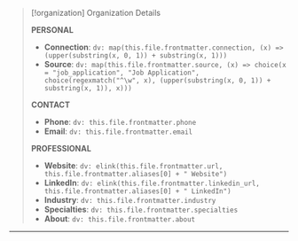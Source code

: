 > [!organization] Organization Details
>
> **PERSONAL**
>
> - **Connection**: `dv: map(this.file.frontmatter.connection, (x) => (upper(substring(x, 0, 1)) + substring(x, 1)))`
> - **Source**: `dv: map(this.file.frontmatter.source, (x) => choice(x = "job_application", "Job Application", choice(regexmatch("^\w", x), (upper(substring(x, 0, 1)) + substring(x, 1)), x)))`
>
> **CONTACT**
>
> - **Phone**: `dv: this.file.frontmatter.phone`
> - **Email**: `dv: this.file.frontmatter.email`
>
> **PROFESSIONAL**
>
> - **Website**: `dv: elink(this.file.frontmatter.url, this.file.frontmatter.aliases[0] + " Website")`
> - **LinkedIn**: `dv: elink(this.file.frontmatter.linkedin_url, this.file.frontmatter.aliases[0] + " LinkedIn")`
> - **Industry**: `dv: this.file.frontmatter.industry`
> - **Specialties**: `dv: this.file.frontmatter.specialties`
> - **About**: `dv: this.file.frontmatter.about`

---
